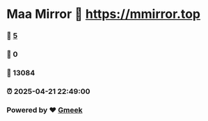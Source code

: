 # Maa Mirror :link: https://mmirror.top 
### :page_facing_up: [5](https://mmirror.top/tag.html) 
### :speech_balloon: 0 
### :hibiscus: 13084 
### :alarm_clock: 2025-04-21 22:49:00 
### Powered by :heart: [Gmeek](https://github.com/Meekdai/Gmeek)
